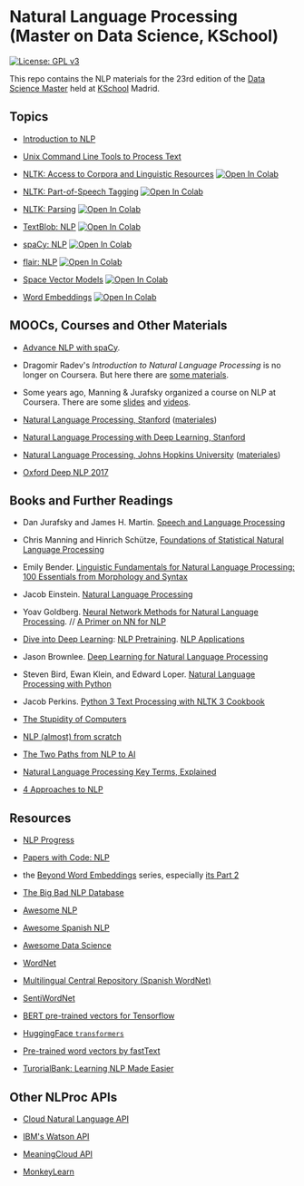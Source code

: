 # Natural Language Processing (Master on Data Science, KSchool)

[![License: GPL v3](https://img.shields.io/badge/License-GPL%20v3-blue.svg)](http://www.gnu.org/licenses/gpl-3.0)

This repo contains the NLP materials for the 23rd edition of the [Data Science
Master](http://kschool.com/cursos/master-en-data-science-madrid/) held at
[KSchool](http://kschool.com) Madrid.


## Topics
- [Introduction to NLP](Intro-NLProc.pdf)

- [Unix Command Line Tools to Process Text](ShellUnix-proc-text.pdf)

- [NLTK: Access to Corpora and Linguistic Resources](notebooks/nltk-corpus.ipynb) [![Open In Colab](https://colab.research.google.com/assets/colab-badge.svg)](https://colab.research.google.com/github/vitojph/kschool-nlp-23/blob/master/notebooks/nltk-corpus.ipynb)

- [NLTK: Part-of-Speech Tagging](notebooks/nltk-pos.ipynb) [![Open In Colab](https://colab.research.google.com/assets/colab-badge.svg)](https://colab.research.google.com/github/vitojph/kschool-nlp-23/blob/master/notebooks/nltk-pos.ipynb)

- [NLTK: Parsing](notebooks/nltk-analyzers.ipynb) [![Open In Colab](https://colab.research.google.com/assets/colab-badge.svg)](https://colab.research.google.com/github/vitojph/kschool-nlp-23/blob/master/notebooks/nltk-analyzers.ipynb)

- [TextBlob: NLP](notebooks/textblob.ipynb) [![Open In Colab](https://colab.research.google.com/assets/colab-badge.svg)](https://colab.research.google.com/github/vitojph/kschool-nlp-23/blob/master/notebooks/textblob.ipynb)

- [spaCy: NLP](notebooks/spacy.ipynb) [![Open In Colab](https://colab.research.google.com/assets/colab-badge.svg)](https://colab.research.google.com/github/vitojph/kschool-nlp-23/blob/master/notebooks/spacy.ipynb)

- [flair: NLP](notebooks/flair.ipynb) [![Open In Colab](https://colab.research.google.com/assets/colab-badge.svg)](https://colab.research.google.com/github/vitojph/kschool-nlp-23/blob/master/notebooks/flair.ipynb)

- [Space Vector Models](notebooks/vsm.ipynb) [![Open In Colab](https://colab.research.google.com/assets/colab-badge.svg)](https://colab.research.google.com/github/vitojph/kschool-nlp-23/blob/master/notebooks/vsm.ipynb)

- [Word Embeddings](notebooks/word2vec.ipynb) [![Open In Colab](https://colab.research.google.com/assets/colab-badge.svg)](https://colab.research.google.com/github/vitojph/kschool-nlp-23/blob/master/notebooks/word2vec.ipynb)


## MOOCs, Courses and Other Materials

- [Advance NLP with spaCy](https://course.spacy.io/en/).
  
- Dragomir Radev's *Introduction to Natural Language Processing* is no longer on Coursera. But here there are [some materials](https://web.eecs.umich.edu/~radev/coursera-slides/).

- Some years ago, Manning & Jurafsky organized a course on NLP at Coursera. There are some [slides](https://web.stanford.edu/~jurafsky/NLPCourseraSlides.html) and [videos](https://www.youtube.com/playlist?list=PL6397E4B26D00A269).

- [Natural Language Processing, Stanford](https://web.stanford.edu/class/cs224n/) ([materiales](https://web.stanford.edu/class/archive/cs/cs224n/cs224n.1162/syllabus.shtml))

- [Natural Language Processing with Deep Learning, Stanford](https://web.stanford.edu/class/cs224n/)

- [Natural Language Processing, Johns Hopkins University](http://www.cs.jhu.edu/~jason/465/) ([materiales](http://www.cs.jhu.edu/~jason/465/syllabus.pdf))

- [Oxford Deep NLP 2017](https://github.com/oxford-cs-deepnlp-2017/lectures)


## Books and Further Readings

- Dan Jurafsky and James H. Martin. [Speech and Language Processing](https://web.stanford.edu/~jurafsky/slp3/)

- Chris Manning and Hinrich Schütze, [Foundations of Statistical Natural Language Processing](http://www-nlp.stanford.edu/fsnlp/)

- Emily Bender. [Linguistic Fundamentals for Natural Language Processing: 100 Essentials from Morphology and Syntax](https://www.amazon.com/Linguistic-Fundamentals-Natural-Language-Processing/dp/1627050116)

- Jacob Einstein. [Natural Language Processing](https://github.com/jacobeisenstein/gt-nlp-class/blob/master/notes/eisenstein-nlp-notes.pdf)

- Yoav Goldberg. [Neural Network Methods for Natural Language Processing](http://www.morganclaypoolpublishers.com/catalog_Orig/product_info.php?cPath=22&products_id=1056). // [A Primer on NN for NLP](https://u.cs.biu.ac.il/~yogo/nnlp.pdf)

- [Dive into Deep Learning](https://d2l.ai/): [NLP Pretraining](https://d2l.ai/chapter_natural-language-processing-pretraining/index.html). [NLP Applications](https://d2l.ai/chapter_natural-language-processing-applications/index.html)

- Jason Brownlee. [Deep Learning for Natural Language Processing](https://machinelearningmastery.com/deep-learning-for-nlp/)

- Steven Bird, Ewan Klein, and Edward Loper. [Natural Language Processing with Python](http://www.nltk.org/book/)

- Jacob Perkins. [Python 3 Text Processing with NLTK 3 Cookbook](https://www.packtpub.com/application-development/python-3-text-processing-nltk-3-cookbook)

- [The Stupidity of Computers](https://nplusonemag.com/issue-13/essays/stupidity-of-computers/)

- [NLP (almost) from scratch](https://arxiv.org/abs/1103.0398)

- [The Two Paths from NLP to AI](https://medium.com/intuitionmachine/the-two-paths-from-natural-language-processing-to-artificial-intelligence-d5384ddbfc18#.hnswmbbd3)

- [Natural Language Processing Key Terms, Explained](http://www.kdnuggets.com/2017/02/natural-language-processing-key-terms-explained.html)

- [4 Approaches to NLP](https://mariyayao.com/4-approaches-natural-language-processing/)


## Resources

- [NLP Progress](https://nlpprogress.com/)

- [Papers with Code: NLP](https://paperswithcode.com/area/nlp)

- the [Beyond Word Embeddings](https://towardsdatascience.com/beyond-word-embeddings-part-1-an-overview-of-neural-nlp-milestones-82b97a47977f) series, especially [its Part 2](https://towardsdatascience.com/beyond-word-embeddings-part-2-word-vectors-nlp-modeling-from-bow-to-bert-4ebd4711d0ec)

- [The Big Bad NLP Database](https://datasets.quantumstat.com/)

- [Awesome NLP](https://github.com/keon/awesome-nlp)

- [Awesome Spanish NLP](https://github.com/dav009/awesome-spanish-nlp)

- [Awesome Data Science](https://github.com/bulutyazilim/awesome-datascience)

- [WordNet](https://wordnet.princeton.edu/)

- [Multilingual Central Repository (Spanish WordNet)](http://adimen.si.ehu.es/web/MCR)

- [SentiWordNet](http://sentiwordnet.isti.cnr.it/)

- [BERT pre-trained vectors for Tensorflow](https://github.com/google-research/bert)
  
- [HuggingFace `transformers`](https://github.com/huggingface/transformers)

- [Pre-trained word vectors by fastText](https://fasttext.cc)

- [TurorialBank: Learning NLP Made Easier](https://alex-fabbri.github.io/TutorialBank/)


## Other NLProc APIs

- [Cloud Natural Language API](https://cloud.google.com/natural-language/)

- [IBM's Watson API](https://www.ibm.com/watson/)

- [MeaningCloud API](https://www.meaningcloud.com/developer/apis)

- [MonkeyLearn](https://monkeylearn.com/monkeylearn-api/)

